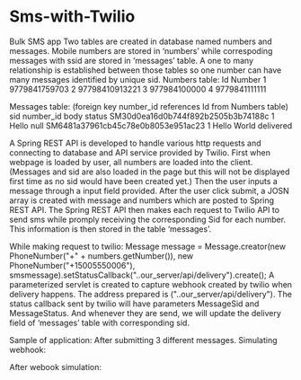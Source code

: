 # Sms-with-Twilio
Bulk SMS app
Two tables are created in database named numbers and messages. Mobile numbers are stored in ‘numbers’ while correspoding messages with ssid are stored in ‘messages’ table. A one to many relationship is established between those tables so one number can have many messages identified by unique sid. 
Numbers table:
Id	Number
1	9779841759703
2	97798410913221
3	977984100000
4	9779841111111

Messages table: (foreign key number_id references Id from Numbers table) 
sid			number_id	body	status
SM30d0ea16d0b744f892b2505b3b74188c	1	Hello	null
SM6481a37961cb45c78e0b8053e951ac23	1	Hello World	delivered


A Spring REST API is developed to handle various http requests and connecting to database and API service provided by Twilio.
First when webpage is loaded by user, all numbers are loaded into the client. (Messages and sid are also loaded in the page but this will not be displayed first time as no sid would have been created yet.) Then the user inputs a message through a input field provided. After the user click submit, a JOSN array is created with message and numbers which are posted to Spring REST API. The Spring REST API then makes each request to Twilio API to send sms while promply receiving the corresponding Sid for each number. This information is then stored in the table ‘messages’. 

While making request to twilio: 
Message message = Message.creator(new PhoneNumber("+" + numbers.getNumber()), 
                new PhoneNumber("+15005550006"),
                smsmessage).setStatusCallback("..our_server/api/delivery").create();
A parameterized servlet is created to capture webhook created by twilio when delivery happens. The address prepared is ("..our_server/api/delivery").
The status callback sent by twilio will have parameters MessageSid and MessageStatus. And whenever they are send, we will update the delivery field of ‘messages’ table with corresponding sid.

Sample of application:
After submitting 3 different messages.
Simulating webhook:
 

After webook simulation:
 
